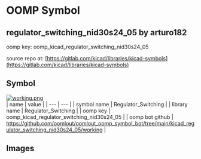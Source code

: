 # OOMP Symbol  
## regulator_switching_nid30s24_05  by arturo182  
  
oomp key: oomp_kicad_regulator_switching_nid30s24_05  
  
source repo at: [https://gitlab.com/kicad/libraries/kicad-symbols](https://gitlab.com/kicad/libraries/kicad-symbols)  
## Symbol  
  
[![working.png](working_600.png)](working.png)  
| name | value | 
| --- | --- | 
| symbol name | Regulator_Switching | 
| library name | Regulator_Switching | 
| oomp key | oomp_kicad_regulator_switching_nid30s24_05 | 
| oomp bot github | https://github.com/oomlout/oomlout_oomp_symbol_bot/tree/main/kicad_regulator_switching_nid30s24_05/working | 
## Images  
